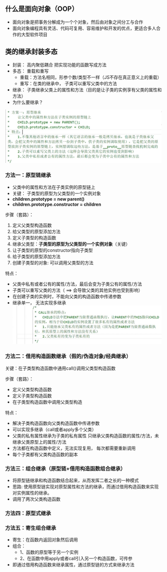 ## 什么是面向对象（OOP）
+ 面向对象是把事务分解成为一个个对象，然后由对象之间分工与合作
+ 面向对象编程具有灵活、代码可复用、容易维护和开发的优点，更适合多人合作的大型软件项目
## 类的继承封装多态
+ 封装： 高内聚低耦合 把实现功能的函数写成方法
+ 多态： 重载和重写
    + 重载：方法名相同，形参个数/类型不一样（JS不存在真正意义上的重载）
    + 重写：在类的继承中， 子类可以重写父类中的方法
+ 继承： 子类继承父类上的属性和方法（目的是让子类的实例享有父类的属性和方法）
+ 为什么要继承？

![Image text](img/原型链继承.jpg)
### 方法一：原型链继承
+ 父类中的属性和方法在子类实例的原型链上
+ 关键： 子类型的原型为父类型的一个实例对象
+ **children.prototype = new parent()**
+ **children.prototype.constructor = children**

步骤（套路）：
1.  定义父类型构造函数
2. 给父类型的原型添加方法
3. 定义子类型的构造函数
4. 继承父类型：**子类型的原型为父类型的一个实例对象**（关键）
5. 让子类型的原型的constructor指向子类型
6. 给子类型的原型添加方法
7. 创建子类型的对象: 可以调用父类型的方法

特点：
+ 父类中私有或者公有的属性/方法，最后会变为子类公有的属性/方法
+ 子类可以重写父类的方法（ ==> 会导致父类的其他实例也受到影响）
+ 在创建子类的实例时，不能向父类的构造函数中传递参数
+ 继承单一， 无法实现多继承
![Image text](img/call继承.jpg)
### 方法二：借用构造函数继承（假的/伪造对象/经典继承）
关键：在子类型构造函数中通用call()调用父类型构造函数

步骤（套路）：
+ 定义父类型构造函数
+ 定义子类型构造函数
+ 在子类型构造函数中调用父类型构造

特点：
+ 解决子类构造函数向父类构造函数中传递参数
+ 可以实现多继承（call或者apply多个父类）
+ 父类的私有属性继承为子类的私有属性
只继承父类构造函数的属性/方法，未继承父类原型上的属性/方法
+ 方法都在构造函数中定义，无法实现复用， 每次都需要重新调用
+ 每个子类都有父类构造函数的副本

### 方法三：组合继承（原型链+借用构造函数组合继承）
+ 将原型链继承和构造函数结合起来，从而发挥二者之长的一种模式
+ 思路: 使用原型链实现对原型属性和方法的继承，而通过借用构造函数来实现对实例属性的继承。
+ 调用了两次父类构造函数

### 方法四：原型式继承
### 方法五：寄生组合继承
+ 寄生：在函数内返回对象然后调用
+ 组合：
    + 1、函数的原型等于另一个实例
    + 2、在函数中用apply或者call引入另一个构造函数，可传参　
+ 即通过借用构造函数来继承属性，通过原型链的方式来继承方法

